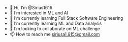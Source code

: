 - 👋 Hi, I’m @Sirius1616
- 👀 I’m interested in ML and AI
- 🌱 I’m currently learning Full Stack Software Engineering
- 🌱 I’m currently learning ML and Data analysis
- 💞️ I’m looking to collaborate on ML challenge
- 📫 How to reach me siriusa1.615@gmail.com

<!---
Sirius1616/Sirius1616 is a ✨ special ✨ repository because its `README.md` (this file) appears on your GitHub profile.
You can click the Preview link to take a look at your changes.
--->

